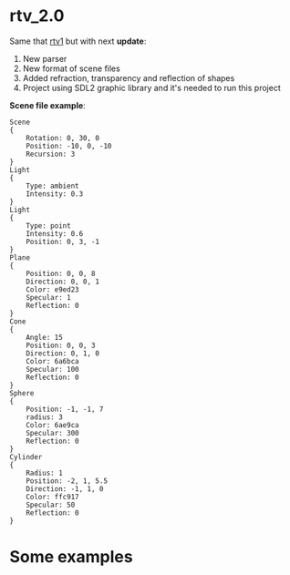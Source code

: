 # rtv_2.0

Same that [rtv1](https://github.com/kmieshko/rtv1#rtv1) but with next **update**:

1. New parser
2. New format of scene files
3. Added refraction, transparency and reflection of shapes
4. Project using SDL2 graphic library and it's needed to run this project

**Scene file example**:

```
Scene
{
	Rotation: 0, 30, 0
	Position: -10, 0, -10
	Recursion: 3
}
Light
{
	Type: ambient
	Intensity: 0.3
}
Light
{
	Type: point
	Intensity: 0.6
	Position: 0, 3, -1
}
Plane
{
	Position: 0, 0, 8
	Direction: 0, 0, 1
	Color: e9ed23
	Specular: 1
	Reflection: 0
}
Cone
{
	Angle: 15
	Position: 0, 0, 3
	Direction: 0, 1, 0
	Color: 6a6bca
	Specular: 100
	Reflection: 0
}
Sphere
{
	Position: -1, -1, 7
	radius: 3
	Color: 6ae9ca
	Specular: 300
	Reflection: 0
}
Cylinder
{
	Radius: 1
	Position: -2, 1, 5.5
	Direction: -1, 1, 0
	Color: ffc917
	Specular: 50
	Reflection: 0
}
```

# Some examples
